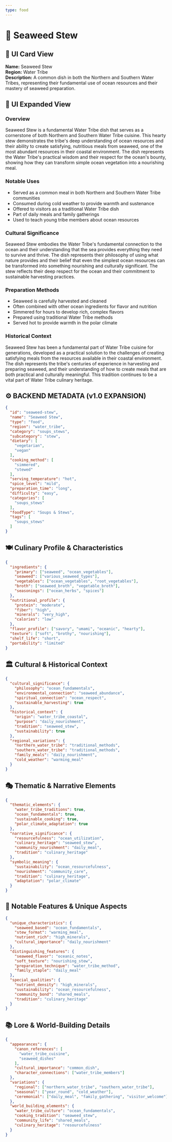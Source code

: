 ```yaml
---
type: food
---
```


# 🍲 Seaweed Stew

## 🎴 UI Card View

**Name:** Seaweed Stew  
**Region:** Water Tribe  
**Description:** A common dish in both the Northern and Southern Water Tribes, representing their fundamental use of ocean resources and their mastery of seaweed preparation.

## 📖 UI Expanded View

### Overview
Seaweed Stew is a fundamental Water Tribe dish that serves as a cornerstone of both Northern and Southern Water Tribe cuisine. This hearty stew demonstrates the tribe's deep understanding of ocean resources and their ability to create satisfying, nutritious meals from seaweed, one of the most abundant resources in their coastal environment. The dish represents the Water Tribe's practical wisdom and their respect for the ocean's bounty, showing how they can transform simple ocean vegetation into a nourishing meal.

### Notable Uses
- Served as a common meal in both Northern and Southern Water Tribe communities
- Consumed during cold weather to provide warmth and sustenance
- Offered to visitors as a traditional Water Tribe dish
- Part of daily meals and family gatherings
- Used to teach young tribe members about ocean resources

### Cultural Significance
Seaweed Stew embodies the Water Tribe's fundamental connection to the ocean and their understanding that the sea provides everything they need to survive and thrive. The dish represents their philosophy of using what nature provides and their belief that even the simplest ocean resources can be transformed into something nourishing and culturally significant. The stew reflects their deep respect for the ocean and their commitment to sustainable harvesting practices.

### Preparation Methods
- Seaweed is carefully harvested and cleaned
- Often combined with other ocean ingredients for flavor and nutrition
- Simmered for hours to develop rich, complex flavors
- Prepared using traditional Water Tribe methods
- Served hot to provide warmth in the polar climate

### Historical Context
Seaweed Stew has been a fundamental part of Water Tribe cuisine for generations, developed as a practical solution to the challenges of creating satisfying meals from the resources available in their coastal environment. The dish represents the tribe's centuries of experience in harvesting and preparing seaweed, and their understanding of how to create meals that are both practical and culturally meaningful. This tradition continues to be a vital part of Water Tribe culinary heritage.

## ⚙️ BACKEND METADATA (v1.0 EXPANSION)
```json
{
  "id": "seaweed-stew",
  "name": "Seaweed Stew",
  "type": "food",
  "region": "water_tribe",
  "category": "soups_stews",
  "subcategory": "stew",
  "dietary": [
    "vegetarian",
    "vegan"
  ],
  "cooking_method": [
    "simmered",
    "stewed"
  ],
  "serving_temperature": "hot",
  "spice_level": "mild",
  "preparation_time": "long",
  "difficulty": "easy",
  "categories": [
    "soups_stews"
  ],
  "foodType": "Soups & Stews",
  "tags": [
    "soups_stews"
  ]
}
```

## 🍽️ Culinary Profile & Characteristics
```json
{
  "ingredients": {
    "primary": ["seaweed", "ocean_vegetables"],
    "seaweed": ["various_seaweed_types"],
    "vegetables": ["ocean_vegetables", "root_vegetables"],
    "broth": ["seaweed_broth", "vegetable_broth"],
    "seasonings": ["ocean_herbs", "spices"]
  },
  "nutritional_profile": {
    "protein": "moderate",
    "fiber": "high",
    "minerals": "very_high",
    "calories": "low"
  },
  "flavor_profile": ["savory", "umami", "oceanic", "hearty"],
  "texture": ["soft", "brothy", "nourishing"],
  "shelf_life": "short",
  "portability": "limited"
}
```

## 🏛️ Cultural & Historical Context
```json
{
  "cultural_significance": {
    "philosophy": "ocean_fundamentals",
    "environmental_connection": "seaweed_abundance",
    "spiritual_connection": "ocean_respect",
    "sustainable_harvesting": true
  },
  "historical_context": {
    "origin": "water_tribe_coastal",
    "purpose": "daily_nourishment",
    "tradition": "seaweed_stew",
    "sustainability": true
  },
  "regional_variations": {
    "northern_water_tribe": "traditional_methods",
    "southern_water_tribe": "traditional_methods",
    "family_meals": "daily_nourishment",
    "cold_weather": "warming_meal"
  }
}
```

## 🎭 Thematic & Narrative Elements
```json
{
  "thematic_elements": {
    "water_tribe_traditions": true,
    "ocean_fundamentals": true,
    "sustainable_cooking": true,
    "polar_climate_adaptation": true
  },
  "narrative_significance": {
    "resourcefulness": "ocean_utilization",
    "culinary_heritage": "seaweed_stew",
    "community_nourishment": "daily_meal",
    "tradition": "culinary_heritage"
  },
  "symbolic_meaning": {
    "sustainability": "ocean_resourcefulness",
    "nourishment": "community_care",
    "tradition": "culinary_heritage",
    "adaptation": "polar_climate"
  }
}
```

## 🌟 Notable Features & Unique Aspects
```json
{
  "unique_characteristics": {
    "seaweed_based": "ocean_fundamentals",
    "stew_format": "warming_meal",
    "nutrient_rich": "high_minerals",
    "cultural_importance": "daily_nourishment"
  },
  "distinguishing_features": {
    "seaweed_flavor": "oceanic_notes",
    "soft_texture": "nourishing_stew",
    "preparation_technique": "water_tribe_method",
    "family_staple": "daily_meal"
  },
  "special_qualities": {
    "nutrient_density": "high_minerals",
    "sustainability": "ocean_resourcefulness",
    "community_bond": "shared_meals",
    "tradition": "culinary_heritage"
  }
}
```

## 📚 Lore & World-Building Details
```json
{
  "appearances": {
    "canon_references": [
      "water_tribe_cuisine",
      "seaweed_dishes"
    ],
    "cultural_importance": "common_dish",
    "character_connections": ["water_tribe_members"]
  },
  "variations": {
    "regional": ["northern_water_tribe", "southern_water_tribe"],
    "seasonal": ["year_round", "cold_weather"],
    "ceremonial": ["daily_meal", "family_gathering", "visitor_welcome"]
  },
  "world_building_elements": {
    "water_tribe_culture": "ocean_fundamentals",
    "cooking_tradition": "seaweed_stew",
    "community_life": "shared_meals",
    "culinary_heritage": "resourcefulness"
  }
}
```
